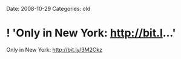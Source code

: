Date: 2008-10-29
Categories: old

# ! 'Only in New York: http://bit.l...'

Only in New York: http://bit.ly/3M2Ckz
